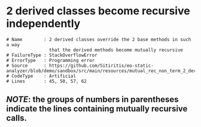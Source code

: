 # 2 derived classes become recursive independently

```
# Name        : 2 derived classes override the 2 base methods in such a way
                that the derived methods become mutually recursive
# FailureType : StackOverflowError
# ErrorType   : Programming error
# Source      : https://github.com/Sitiritis/eo-static-analyzer/blob/demo/sandbox/src/main/resources/mutual_rec_non_term_2_derived.eo
# CodeType    : Artificial
# Lines       : 45, 50, 57, 62
```

## *NOTE*: the groups of numbers in parentheses indicate the lines containing mutually recursive calls.
